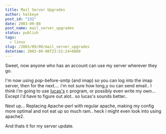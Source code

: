 ```yaml
---
title: Mail Server Upgrades
author: halkeye
post_id: "131"
date: 2003-09-08
post_name: mail_server_upgrades
status: publish
tags:
  - linux
slug: /2003/09/08/mail_server_upgrades
datetime: 2003-09-08T23:52:24+0800
---
```


Sweet, now anyone who has an account can use my server wherever they go.

I'm now using pop-before-smtp (and imap) so you can log into the imap server, then for the next.... i'm not sure how long,y ou can send email.. I think i'm going to use [lucas's](https://www.negaverse.org) c program, or possibly even write my own... Except i'd have to figure out alot.. so lucas's sounds better..

Next up... Replacing Apache-perl with regular apache, making my config more optimal and not eat up so much ram.. heck i might even look into using apache2.

And thats it for my server update.